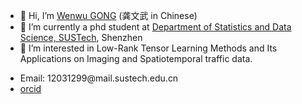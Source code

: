 - 👋 Hi, I’m <a href="https://gongwenwu.netlify.app/">Wenwu GONG</a> (龚文武 in Chinese)
- 🌱 I’m currently a phd student at <a href="https://stat-ds.sustech.edu.cn/"> Department of Statistics and Data Science, SUSTech</a>, Shenzhen
- 👀 I’m interested in Low-Rank Tensor Learning Methods and Its Applications on Imaging and Spatiotemporal traffic data.
<ul>
  <li> Email: 12031299@mail.sustech.edu.cn </li>
  <li> <a href="https://orcid.org/my-orcid?orcid=0000-0002-8019-0582">orcid</a> </li>
</ul>
<!---
GongWenwuu/GongWenwuu is a ✨ special ✨ repository because its `README.md` (this file) appears on your GitHub profile.
You can click the Preview link to take a look at your changes.
--->

